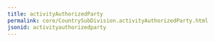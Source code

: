 ```yaml
---
title: activityAuthorizedParty
permalink: core/CountrySubDivision.activityAuthorizedParty.html
jsonid: activityauthorizedparty
---
```

